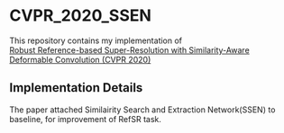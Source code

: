 # CVPR_2020_SSEN
This repository contains my implementation of   
[Robust Reference-based Super-Resolution with Similarity-Aware Deformable Convolution (CVPR 2020)](https://openaccess.thecvf.com/content_CVPR_2020/papers/Shim_Robust_Reference-Based_Super-Resolution_With_Similarity-Aware_Deformable_Convolution_CVPR_2020_paper.pdf)

## Implementation Details
The paper attached Similairity Search and Extraction Network(SSEN) to baseline, for improvement of RefSR task.

